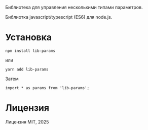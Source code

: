 Библиотека для управления несколькими типами параметров.

Библиотка javascript/typescript (ES6) для node.js.

# Установка

```
npm install lib-params
```

или

```
yarn add lib-params
```

Затем

```
import * as params from 'lib-params';
```

# Лицензия

Лицензия MIT, 2025
